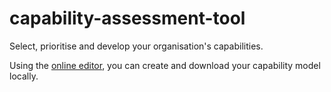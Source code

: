 # capability-assessment-tool

Select, prioritise and develop your organisation's capabilities.

Using the [online editor](https://erikvullings.github.io/capability-assessment-tool), you can create and download your capability model locally.
